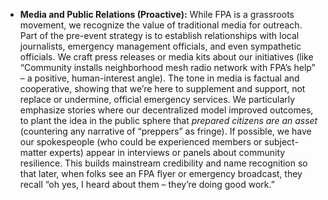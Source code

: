- **Media and Public Relations (Proactive):** While FPA is a grassroots movement, we recognize the value of traditional media for outreach. Part of the pre-event strategy is to establish relationships with local journalists, emergency management officials, and even sympathetic officials. We craft press releases or media kits about our initiatives (like “Community installs neighborhood mesh radio network with FPA’s help” – a positive, human-interest angle). The tone in media is factual and cooperative, showing that we’re here to supplement and support, not replace or undermine, official emergency services. We particularly emphasize stories where our decentralized model improved outcomes, to plant the idea in the public sphere that _prepared citizens are an asset_ (countering any narrative of “preppers” as fringe). If possible, we have our spokespeople (who could be experienced members or subject-matter experts) appear in interviews or panels about community resilience. This builds mainstream credibility and name recognition so that later, when folks see an FPA flyer or emergency broadcast, they recall “oh yes, I heard about them – they’re doing good work.”
